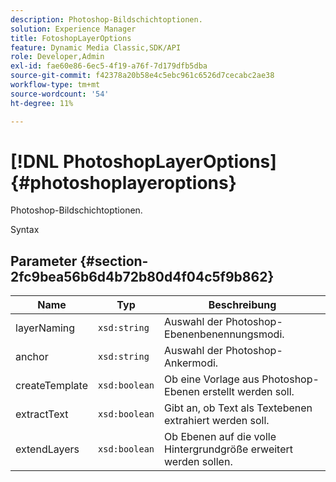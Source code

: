 ```yaml
---
description: Photoshop-Bildschichtoptionen.
solution: Experience Manager
title: FotoshopLayerOptions
feature: Dynamic Media Classic,SDK/API
role: Developer,Admin
exl-id: fae60e86-6ec5-4f19-a76f-7d179dfb5dba
source-git-commit: f42378a20b58e4c5ebc961c6526d7cecabc2ae38
workflow-type: tm+mt
source-wordcount: '54'
ht-degree: 11%

---
```


# [!DNL PhotoshopLayerOptions]{#photoshoplayeroptions}

Photoshop-Bildschichtoptionen.

Syntax

## Parameter {#section-2fc9bea56b6d4b72b80d4f04c5f9b862}

| Name | Typ | Beschreibung |
|---|---|---|
| layerNaming | `xsd:string` | Auswahl der Photoshop-Ebenenbenennungsmodi. |
| anchor | `xsd:string` | Auswahl der Photoshop-Ankermodi. |
| createTemplate | `xsd:boolean` | Ob eine Vorlage aus Photoshop-Ebenen erstellt werden soll. |
| extractText | `xsd:boolean` | Gibt an, ob Text als Textebenen extrahiert werden soll. |
| extendLayers | `xsd:boolean` | Ob Ebenen auf die volle Hintergrundgröße erweitert werden sollen. |
